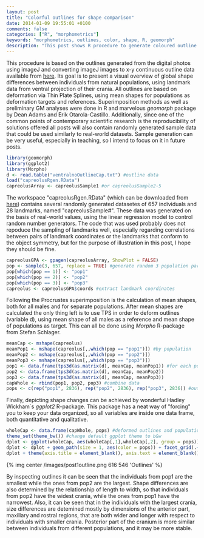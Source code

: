 ```yaml
---
layout: post
title: "Colorful outlines for shape comparison"
date: 2014-01-09 19:55:01 +0100
comments: false
categories: ["R", "morphometrics"]
keywords: "morphometrics, outlines, color, shape, R, geomorph"
description: "This post shows R procedure to generate coloured outline deformations in order to compare cranial shapes between groups"
---
```


This procedure is based on the outlines generated from the digital photos using imageJ and converting imageJ images to x-y continuous outline data available from <a href="http://goo.gl/TYSzf0" target="_blank">here</a>. Its goal is to present a visual overview of global shape differences between individuals from natural populations, using landmark data from ventral projection of their crania. All outlines are based on deformation via Thin Plate Splines, using mean shapes for populations as deformation targets and references. Superimposition methods as well as preliminary GM analyses were done in R and marvelous *geomorph* package by Dean Adams and Erik Otarola-Castillo. Additionally, since one of the common points of contemporary scientific research is the reproducibility of solutions offered all posts will also contain randomly generated sample data that could be used similarly to real-world datasets. Sample generation can be very useful, especially in teaching, so I intend to focus on it in future posts. 

```r Importing libraries and generating the basic dataset (files should be placed in your working directory)
library(geomorph)
library(ggplot2)
library(Morpho)
d <- read.table("ventralnoOutlineCap.txt") #outline data
load("capreolusRgen.RData")
capreolusArray <- capreolusSample1 #or capreolusSample2-5
```
The workspace "capreolusRgen.RData" (which can be downloaded from <a href="http://goo.gl/4uKerX" target="_blank">here</a>) contains several randomly generated datasetes of 657 individuals and 28 landmarks, named "capreolusSample#". These data was generated on the basis of real-world values, using the linear regression model to control random number generators. The code that was used probably does not repoduce the sampling of landmarks well, especially regarding correlations between pairs of landmark coordinates or the landmarks that conform to the object symmetry, but for the purpose of illustration in this post, I hope they should be fine. 

```r Procrustes superimposition
capreolusGPA <- gpagen(capreolusArray, ShowPlot = FALSE)
pop <- sample(3, 657, replace = TRUE) #generate random 3 population partition
pop[which(pop == 1)] <- "pop1"
pop[which(pop == 2)] <- "pop2"
pop[which(pop == 3)] <- "pop3"
capreolus <- capreolusGPA$coords #extract landmark coordinates
```

Following the Procrustes superimposition is the calculation of mean shapes, both for all males and for separate populations. After mean shapes are calculated the only thing left is to use TPS in order to deform outlines (variable d), using mean shape of all males as a reference and mean shape of populations as target. This can all be done using *Morpho* R-package from Stefan Schlager.

```r Mean shapes and TPS deformations
meanCap <- mshape(capreolus)
meanPop1 <- mshape(capreolus[,,which(pop == "pop1")]) #by population
meanPop2 <- mshape(capreolus[,,which(pop == "pop2")])
meanPop3 <- mshape(capreolus[,,which(pop == "pop3")])
pop1 <- data.frame(tps3d(as.matrix(d), meanCap, meanPop1)) #for each population
pop2 <- data.frame(tps3d(as.matrix(d), meanCap, meanPop2))
pop3 <- data.frame(tps3d(as.matrix(d), meanCap, meanPop3))
capWhole <- rbind(pop1, pop2, pop3) #combine data
pops <- c(rep("pop1", 2836), rep("pop2", 2836), rep("pop3", 2836)) #outline has 2836 points
```

Finally, depicting shape changes can be achieved by wonderful Hadley Wickham`s *ggplot2* R-package. This package has a neat way of "forcing" you to keep your data organized, so all variables are inside one data frame, both quantitative and qualitative. 

```r ggplot2 plotting of shape outline deformations
wholeCap <- data.frame(capWhole, pops) #deformed outlines and population membership
theme_set(theme_bw()) #change default ggplot theme to b&w
dplot <- ggplot(wholeCap, aes(wholeCap[,1],wholeCap[,2], group = pops)) #initialize ggplot object
dplot <- dplot + geom_path(size = 1, aes(color = pops)) + facet_grid(.~pops) #add layers
dplot + theme(axis.title = element_blank(), axis.text = element_blank(), axis.ticks = element_blank())
```

{% img center /images/post1outline.png 616 546 'Outlines' %}

By inspecting outlines it can be seen that the individuals from pop1 are the smallest while the ones from pop2 are the largest. Shape differences are also determined by the relationship of length to width, so that individuals from pop2 have the widest crania, while the ones from pop1 have the narrowest. Also, it can be seen that in the individuals with the largest crania, size differences are detemined mostly by dimensions of the anterior part, maxillary and rostral regions, that are both wider and longer with respect to individuals with smaller crania. Posterior part of the cranium is more similar between individuals from different populations, and it may be more stable.
